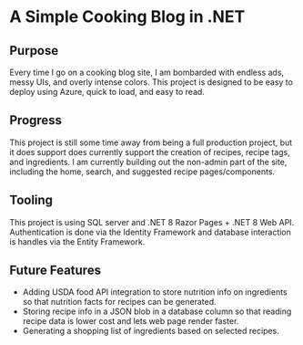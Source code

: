 # A Simple Cooking Blog in .NET

## Purpose
Every time I go on a cooking blog site, I am bombarded with endless ads, messy UIs, and overly intense colors. This project is designed to be easy to deploy using Azure, quick to load, and easy to read.

## Progress
This project is still some time away from being a full production project, but it does support does currently support the creation of recipes, recipe tags, and ingredients. I am currently building out the non-admin part of the site, including the home, search, and suggested recipe pages/components.

## Tooling
This project is using SQL server and .NET 8 Razor Pages + .NET 8 Web API. Authentication is done via the Identity Framework and database interaction is handles via the Entity Framework.

## Future Features
- Adding USDA food API integration to store nutrition info on ingredients so that nutrition facts for recipes can be generated.
- Storing recipe info in a JSON blob in a database column so that reading recipe data is lower cost and lets web page render faster.
- Generating a shopping list of ingredients based on selected recipes.
